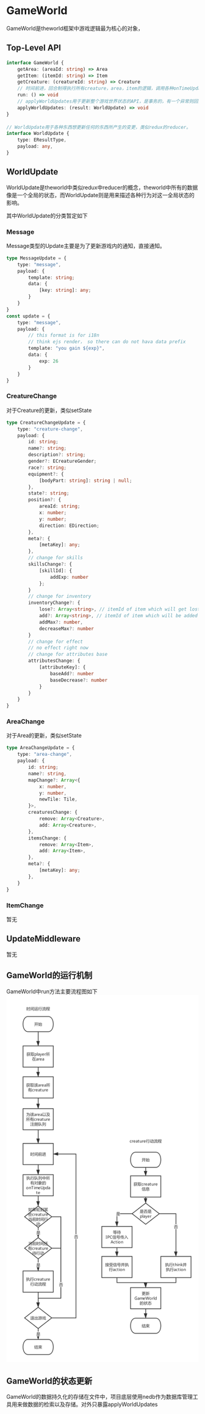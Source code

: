 # GameWorld
GameWorld是theworld框架中游戏逻辑最为核心的对象，

## Top-Level API
```Typescript
interface GameWorld {
    getArea: (areaId: string) => Area
    getItem: (itemId: string) => Item
    getCreature: (creatureId: string) => Creature
    // 时间前进，回合制得执行所有creature，area，item的逻辑，调用各种onTimeUpdate。
    run: () => void
    // applyWorldUpdates用于更新整个游戏世界状态的API，是事务的，有一个异常则回滚全部
    applyWorldUpdates: (result: WorldUpdate) => void
}

// WorldUpdate用于各种东西想更新任何的东西所产生的变更，类似redux的reducer。
interface WorldUpdate {
    type: EResultType,
    payload: any,
}

```


## WorldUpdate
WorldUpdate是theworld中类似redux中reducer的概念，theworld中所有的数据像是一个全局的状态，而WorldUpdate则是用来描述各种行为对这一全局状态的影响。

其中WorldUpdate的分类暂定如下

### Message
Message类型的Update主要是为了更新游戏内的通知，直接通知。
```Typescript
type MessageUpdate = {
    type: "message",
    payload: {
        template: string;
        data: {
            [key: string]: any;
        }
    }
}
const update = {
    type: "message",
    payload: {
        // this format is for i18n
        // think ejs render， so there can do not hava data prefix
        template: "you gain ${exp}",
        data: {
            exp: 26
        }
    }
}
```

### CreatureChange
对于Creature的更新，类似setState
```Typescript
type CreatureChangeUpdate = {
    type: "creature-change",
    payload: {
        id: string;
        name?: string;
        description?: string;
        gender?: ECreatureGender;
        race?: string;
        equipment?: {
            [bodyPart: string]: string | null;
        },
        state?: string;
        position?: {
            areaId: string;
            x: number;
            y: number;
            direction: EDirection;
        },
        meta?: {
            [metaKey]: any;
        },
        // change for skills
        skillsChange?: {
            [skillId]: {
                addExp: number
            };
        }
        // change for inventory
        inventoryChange?: {
            lose?: Array<string>, // itemId of item which will get lost
            add?: Array<string>, // itemId of item which will be added
            addMax?: number,
            decreaseMax?: number
        }
        // change for effect
        // no effect right now
        // change for attributes base
        attributesChange: {
            [attributeKey]: {
                baseAdd?: number
                baseDecrease?: number
            }
        }
    }
}
```

### AreaChange
对于Area的更新，类似setState
```Typescript
type AreaChangeUpdate = {
    type: "area-change",
    payload: {
        id: string;
        name?: string,
        mapChange?: Array<{
            x: number,
            y: number,
            newTile: Tile,
        }>,
        creaturesChange: {
            remove: Array<Creature>,
            add: Array<Creature>,
        },
        itemsChange: {
            remove: Array<Item>,
            add: Array<Item>,
        },
        meta?: {
            [metaKey]: any;
        },
    }
}
```

### ItemChange
暂无

## UpdateMiddleware
暂无


## GameWorld的运行机制
GameWorld中run方法主要流程图如下
![game-world-run](game-world-run.png)


## GameWorld的状态更新
GameWorld的数据持久化的存储在文件中，项目底层使用nedb作为数据库管理工具用来做数据的检索以及存储。对外只暴露applyWorldUpdates
